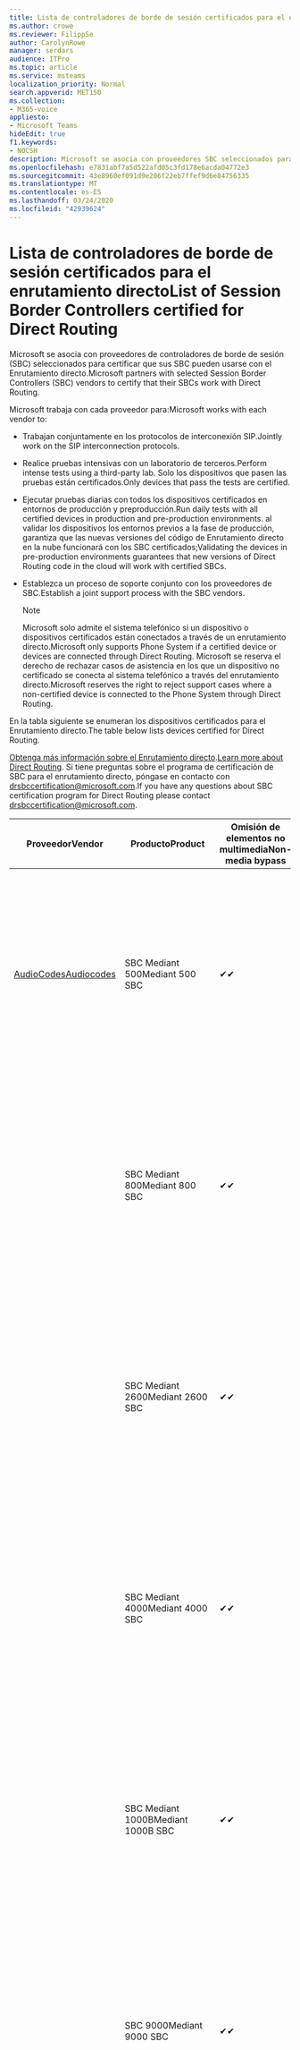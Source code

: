 ```yaml
---
title: Lista de controladores de borde de sesión certificados para el enrutamiento directo
ms.author: crowe
ms.reviewer: FilippSe
author: CarolynRowe
manager: serdars
audience: ITPro
ms.topic: article
ms.service: msteams
localization_priority: Normal
search.appverid: MET150
ms.collection:
- M365-voice
appliesto:
- Microsoft Teams
hideEdit: true
f1.keywords:
- NOCSH
description: Microsoft se asocia con proveedores SBC seleccionados para certificar que sus SBC pueden usarse con el Enrutamiento directo.
ms.openlocfilehash: e7831abf7a5d522afd05c3fd178e6acda04772e3
ms.sourcegitcommit: 43e8960ef091d9e206f22eb7ffef9d6e84756335
ms.translationtype: MT
ms.contentlocale: es-ES
ms.lasthandoff: 03/24/2020
ms.locfileid: "42939624"
---
```

# <a name="list-of-session-border-controllers-certified-for-direct-routing"></a><span data-ttu-id="3789b-103">Lista de controladores de borde de sesión certificados para el enrutamiento directo</span><span class="sxs-lookup"><span data-stu-id="3789b-103">List of Session Border Controllers certified for Direct Routing</span></span>

<span data-ttu-id="3789b-104">Microsoft se asocia con proveedores de controladores de borde de sesión (SBC) seleccionados para certificar que sus SBC pueden usarse con el Enrutamiento directo.</span><span class="sxs-lookup"><span data-stu-id="3789b-104">Microsoft partners with selected Session Border Controllers (SBC) vendors to certify that their SBCs work with Direct Routing.</span></span> 

<span data-ttu-id="3789b-105">Microsoft trabaja con cada proveedor para:</span><span class="sxs-lookup"><span data-stu-id="3789b-105">Microsoft works with each vendor to:</span></span> 

- <span data-ttu-id="3789b-106">Trabajan conjuntamente en los protocolos de interconexión SIP.</span><span class="sxs-lookup"><span data-stu-id="3789b-106">Jointly work on the SIP interconnection protocols.</span></span>
- <span data-ttu-id="3789b-107">Realice pruebas intensivas con un laboratorio de terceros.</span><span class="sxs-lookup"><span data-stu-id="3789b-107">Perform intense tests using a third-party lab.</span></span> <span data-ttu-id="3789b-108">Solo los dispositivos que pasen las pruebas están certificados.</span><span class="sxs-lookup"><span data-stu-id="3789b-108">Only devices that pass the tests are certified.</span></span> 
- <span data-ttu-id="3789b-109">Ejecutar pruebas diarias con todos los dispositivos certificados en entornos de producción y preproducción.</span><span class="sxs-lookup"><span data-stu-id="3789b-109">Run daily tests with all certified devices in production and pre-production environments.</span></span> <span data-ttu-id="3789b-110">al validar los dispositivos los entornos previos a la fase de producción, garantiza que las nuevas versiones del código de Enrutamiento directo en la nube funcionará con los SBC certificados;</span><span class="sxs-lookup"><span data-stu-id="3789b-110">Validating the devices in pre-production environments guarantees that new versions of Direct Routing code in the cloud will work with certified SBCs.</span></span> 
- <span data-ttu-id="3789b-111">Establezca un proceso de soporte conjunto con los proveedores de SBC.</span><span class="sxs-lookup"><span data-stu-id="3789b-111">Establish a joint support process with the SBC vendors.</span></span>


  > [!NOTE]
  > <span data-ttu-id="3789b-112">Microsoft solo admite el sistema telefónico si un dispositivo o dispositivos certificados están conectados a través de un enrutamiento directo.</span><span class="sxs-lookup"><span data-stu-id="3789b-112">Microsoft only supports Phone System if a certified device or devices are connected through Direct Routing.</span></span> <span data-ttu-id="3789b-113">Microsoft se reserva el derecho de rechazar casos de asistencia en los que un dispositivo no certificado se conecta al sistema telefónico a través del enrutamiento directo.</span><span class="sxs-lookup"><span data-stu-id="3789b-113">Microsoft reserves the right to reject support cases where a non-certified device is connected to the Phone System through Direct Routing.</span></span> 

<span data-ttu-id="3789b-114">En la tabla siguiente se enumeran los dispositivos certificados para el Enrutamiento directo.</span><span class="sxs-lookup"><span data-stu-id="3789b-114">The table below lists devices certified for Direct Routing.</span></span> 

<span data-ttu-id="3789b-115">[Obtenga más información sobre el Enrutamiento directo](https://aka.ms/dr).</span><span class="sxs-lookup"><span data-stu-id="3789b-115">[Learn more about Direct Routing](https://aka.ms/dr).</span></span> <span data-ttu-id="3789b-116">Si tiene preguntas sobre el programa de certificación de SBC para el enrutamiento directo, póngase en contacto con drsbccertification@microsoft.com.</span><span class="sxs-lookup"><span data-stu-id="3789b-116">If you have any questions about SBC certification program for Direct Routing please contact drsbccertification@microsoft.com.</span></span>


|                                                       <span data-ttu-id="3789b-117">Proveedor</span><span class="sxs-lookup"><span data-stu-id="3789b-117">Vendor</span></span>                                                        |       <span data-ttu-id="3789b-118">Producto</span><span class="sxs-lookup"><span data-stu-id="3789b-118">Product</span></span>       | <span data-ttu-id="3789b-119">Omisión de elementos no multimedia</span><span class="sxs-lookup"><span data-stu-id="3789b-119">Non-media bypass</span></span> | <span data-ttu-id="3789b-120">Omisión de medios</span><span class="sxs-lookup"><span data-stu-id="3789b-120">Media bypass</span></span> | <span data-ttu-id="3789b-121">Versión del software</span><span class="sxs-lookup"><span data-stu-id="3789b-121">Software version</span></span> | <span data-ttu-id="3789b-122">Validada con proveedores de E911</span><span class="sxs-lookup"><span data-stu-id="3789b-122">Validated with E911 providers</span></span> | <span data-ttu-id="3789b-123">Capacidad de ELIN</span><span class="sxs-lookup"><span data-stu-id="3789b-123">ELIN capable</span></span>
|---------------------------------------------------------------------------------------------------------------------|---------------------|------------------|--------------|------------------|-----------------|------------------|
| [<span data-ttu-id="3789b-124">AudioCodes</span><span class="sxs-lookup"><span data-stu-id="3789b-124">Audiocodes</span></span>](https://www.audiocodes.com/solutions-products/products/products-for-microsoft-365/direct-routing-for-microsoft-teams) |   <span data-ttu-id="3789b-125">SBC Mediant 500</span><span class="sxs-lookup"><span data-stu-id="3789b-125">Mediant 500 SBC</span></span>   |     <span data-ttu-id="3789b-126">&#10004;</span><span class="sxs-lookup"><span data-stu-id="3789b-126">&#10004;</span></span>     |   <span data-ttu-id="3789b-127">&#10004;</span><span class="sxs-lookup"><span data-stu-id="3789b-127">&#10004;</span></span>    |  <span data-ttu-id="3789b-128">7.20 a. 250</span><span class="sxs-lookup"><span data-stu-id="3789b-128">7.20A.250</span></span>   | <ul> <li> [<span data-ttu-id="3789b-129">Enrutamiento de ubicación dinámica de ancho de banda</span><span class="sxs-lookup"><span data-stu-id="3789b-129">Bandwidth Dynamic Location Routing</span></span>](https://www.bandwidth.com/partners/microsoft-teams-direct-routing) </li> <li><span data-ttu-id="3789b-130">Entrada ERS</span><span class="sxs-lookup"><span data-stu-id="3789b-130">Intrado ERS</span></span> </li> <li><span data-ttu-id="3789b-131">Entrada EGW</span><span class="sxs-lookup"><span data-stu-id="3789b-131">Intrado EGW</span></span></li> <li> <span data-ttu-id="3789b-132">Movilidad del horizonte de cielo rojo</span><span class="sxs-lookup"><span data-stu-id="3789b-132">Red Sky Horizon Mobility</span></span> </li>  </ul> |  <span data-ttu-id="3789b-133">&#10004;</span><span class="sxs-lookup"><span data-stu-id="3789b-133">&#10004;</span></span>  |
|                                                                                                                     |   <span data-ttu-id="3789b-134">SBC Mediant 800</span><span class="sxs-lookup"><span data-stu-id="3789b-134">Mediant 800 SBC</span></span>   |     <span data-ttu-id="3789b-135">&#10004;</span><span class="sxs-lookup"><span data-stu-id="3789b-135">&#10004;</span></span>     |   <span data-ttu-id="3789b-136">&#10004;</span><span class="sxs-lookup"><span data-stu-id="3789b-136">&#10004;</span></span>     |  <span data-ttu-id="3789b-137">7.20 a. 250</span><span class="sxs-lookup"><span data-stu-id="3789b-137">7.20A.250</span></span>   | <ul> <li> [<span data-ttu-id="3789b-138">Enrutamiento de ubicación dinámica de ancho de banda</span><span class="sxs-lookup"><span data-stu-id="3789b-138">Bandwidth Dynamic Location Routing</span></span>](https://www.bandwidth.com/partners/microsoft-teams-direct-routing) </li> <li><span data-ttu-id="3789b-139">Entrada ERS</span><span class="sxs-lookup"><span data-stu-id="3789b-139">Intrado ERS</span></span> </li> <li><span data-ttu-id="3789b-140">Entrada EGW</span><span class="sxs-lookup"><span data-stu-id="3789b-140">Intrado EGW</span></span></li> <li> <span data-ttu-id="3789b-141">Movilidad del horizonte de cielo rojo</span><span class="sxs-lookup"><span data-stu-id="3789b-141">Red Sky Horizon Mobility</span></span> </li>  </ul>  |  <span data-ttu-id="3789b-142">&#10004;</span><span class="sxs-lookup"><span data-stu-id="3789b-142">&#10004;</span></span>  |
|                                                                                                                     |  <span data-ttu-id="3789b-143">SBC Mediant 2600</span><span class="sxs-lookup"><span data-stu-id="3789b-143">Mediant 2600 SBC</span></span>   |     <span data-ttu-id="3789b-144">&#10004;</span><span class="sxs-lookup"><span data-stu-id="3789b-144">&#10004;</span></span>     |   <span data-ttu-id="3789b-145">&#10004;</span><span class="sxs-lookup"><span data-stu-id="3789b-145">&#10004;</span></span>    |  <span data-ttu-id="3789b-146">7.20 a. 250</span><span class="sxs-lookup"><span data-stu-id="3789b-146">7.20A.250</span></span>   |   <ul> <li> [<span data-ttu-id="3789b-147">Enrutamiento de ubicación dinámica de ancho de banda</span><span class="sxs-lookup"><span data-stu-id="3789b-147">Bandwidth Dynamic Location Routing</span></span>](https://www.bandwidth.com/partners/microsoft-teams-direct-routing) </li> <li><span data-ttu-id="3789b-148">Entrada ERS</span><span class="sxs-lookup"><span data-stu-id="3789b-148">Intrado ERS</span></span> </li> <li><span data-ttu-id="3789b-149">Entrada EGW</span><span class="sxs-lookup"><span data-stu-id="3789b-149">Intrado EGW</span></span></li> <li> <span data-ttu-id="3789b-150">Movilidad del horizonte de cielo rojo</span><span class="sxs-lookup"><span data-stu-id="3789b-150">Red Sky Horizon Mobility</span></span> </li>  </ul>  |  <span data-ttu-id="3789b-151">&#10004;</span><span class="sxs-lookup"><span data-stu-id="3789b-151">&#10004;</span></span>  |    
|                                                                                                                     |  <span data-ttu-id="3789b-152">SBC Mediant 4000</span><span class="sxs-lookup"><span data-stu-id="3789b-152">Mediant 4000 SBC</span></span>   |     <span data-ttu-id="3789b-153">&#10004;</span><span class="sxs-lookup"><span data-stu-id="3789b-153">&#10004;</span></span>     |   <span data-ttu-id="3789b-154">&#10004;</span><span class="sxs-lookup"><span data-stu-id="3789b-154">&#10004;</span></span>     |  <span data-ttu-id="3789b-155">7.20 a. 250</span><span class="sxs-lookup"><span data-stu-id="3789b-155">7.20A.250</span></span>   |  <ul> <li> [<span data-ttu-id="3789b-156">Enrutamiento de ubicación dinámica de ancho de banda</span><span class="sxs-lookup"><span data-stu-id="3789b-156">Bandwidth Dynamic Location Routing</span></span>](https://www.bandwidth.com/partners/microsoft-teams-direct-routing) </li> <li><span data-ttu-id="3789b-157">Entrada ERS</span><span class="sxs-lookup"><span data-stu-id="3789b-157">Intrado ERS</span></span> </li> <li><span data-ttu-id="3789b-158">Entrada EGW</span><span class="sxs-lookup"><span data-stu-id="3789b-158">Intrado EGW</span></span></li> <li> <span data-ttu-id="3789b-159">Movilidad del horizonte de cielo rojo</span><span class="sxs-lookup"><span data-stu-id="3789b-159">Red Sky Horizon Mobility</span></span> </li>  </ul>  |  <span data-ttu-id="3789b-160">&#10004;</span><span class="sxs-lookup"><span data-stu-id="3789b-160">&#10004;</span></span>  |    
|                                                                                                                     | <span data-ttu-id="3789b-161">SBC Mediant 1000B</span><span class="sxs-lookup"><span data-stu-id="3789b-161">Mediant 1000B  SBC</span></span>  |     <span data-ttu-id="3789b-162">&#10004;</span><span class="sxs-lookup"><span data-stu-id="3789b-162">&#10004;</span></span>     |   <span data-ttu-id="3789b-163">Pending</span><span class="sxs-lookup"><span data-stu-id="3789b-163">Pending</span></span>     |  <span data-ttu-id="3789b-164">7.20 a. 250</span><span class="sxs-lookup"><span data-stu-id="3789b-164">7.20A.250</span></span>  |  <ul> <li> [<span data-ttu-id="3789b-165">Enrutamiento de ubicación dinámica de ancho de banda</span><span class="sxs-lookup"><span data-stu-id="3789b-165">Bandwidth Dynamic Location Routing</span></span>](https://www.bandwidth.com/partners/microsoft-teams-direct-routing) </li> <li><span data-ttu-id="3789b-166">Entrada ERS</span><span class="sxs-lookup"><span data-stu-id="3789b-166">Intrado ERS</span></span> </li> <li><span data-ttu-id="3789b-167">Entrada EGW</span><span class="sxs-lookup"><span data-stu-id="3789b-167">Intrado EGW</span></span></li> <li> <span data-ttu-id="3789b-168">Movilidad del horizonte de cielo rojo</span><span class="sxs-lookup"><span data-stu-id="3789b-168">Red Sky Horizon Mobility</span></span> </li>  </ul>  |  <span data-ttu-id="3789b-169">&#10004;</span><span class="sxs-lookup"><span data-stu-id="3789b-169">&#10004;</span></span>  |    
|                                                                                                                     | <span data-ttu-id="3789b-170">SBC 9000</span><span class="sxs-lookup"><span data-stu-id="3789b-170">Mediant 9000  SBC</span></span>  |     <span data-ttu-id="3789b-171">&#10004;</span><span class="sxs-lookup"><span data-stu-id="3789b-171">&#10004;</span></span>     |   <span data-ttu-id="3789b-172">&#10004;</span><span class="sxs-lookup"><span data-stu-id="3789b-172">&#10004;</span></span>     |  <span data-ttu-id="3789b-173">7.20 a. 250</span><span class="sxs-lookup"><span data-stu-id="3789b-173">7.20A.250</span></span>   | <ul> <li> [<span data-ttu-id="3789b-174">Enrutamiento de ubicación dinámica de ancho de banda</span><span class="sxs-lookup"><span data-stu-id="3789b-174">Bandwidth Dynamic Location Routing</span></span>](https://www.bandwidth.com/partners/microsoft-teams-direct-routing) </li> <li><span data-ttu-id="3789b-175">Entrada ERS</span><span class="sxs-lookup"><span data-stu-id="3789b-175">Intrado ERS</span></span> </li> <li><span data-ttu-id="3789b-176">Entrada EGW</span><span class="sxs-lookup"><span data-stu-id="3789b-176">Intrado EGW</span></span></li> <li> <span data-ttu-id="3789b-177">Movilidad del horizonte de cielo rojo</span><span class="sxs-lookup"><span data-stu-id="3789b-177">Red Sky Horizon Mobility</span></span> </li>  </ul>    |  <span data-ttu-id="3789b-178">&#10004;</span><span class="sxs-lookup"><span data-stu-id="3789b-178">&#10004;</span></span>  |                                                                       
|                                                                                                                     | <span data-ttu-id="3789b-179">SBC Virtual Edition</span><span class="sxs-lookup"><span data-stu-id="3789b-179">Virtual Edition SBC</span></span> |     <span data-ttu-id="3789b-180">&#10004;</span><span class="sxs-lookup"><span data-stu-id="3789b-180">&#10004;</span></span>     |   <span data-ttu-id="3789b-181">&#10004;</span><span class="sxs-lookup"><span data-stu-id="3789b-181">&#10004;</span></span>     |  <span data-ttu-id="3789b-182">7.20 a. 250</span><span class="sxs-lookup"><span data-stu-id="3789b-182">7.20A.250</span></span> |  <ul> <li> [<span data-ttu-id="3789b-183">Enrutamiento de ubicación dinámica de ancho de banda</span><span class="sxs-lookup"><span data-stu-id="3789b-183">Bandwidth Dynamic Location Routing</span></span>](https://www.bandwidth.com/partners/microsoft-teams-direct-routing) </li> <li><span data-ttu-id="3789b-184">Entrada ERS</span><span class="sxs-lookup"><span data-stu-id="3789b-184">Intrado ERS</span></span> </li> <li><span data-ttu-id="3789b-185">Entrada EGW</span><span class="sxs-lookup"><span data-stu-id="3789b-185">Intrado EGW</span></span></li> <li> <span data-ttu-id="3789b-186">Movilidad del horizonte de cielo rojo</span><span class="sxs-lookup"><span data-stu-id="3789b-186">Red Sky Horizon Mobility</span></span> </li>  </ul>   |  <span data-ttu-id="3789b-187">&#10004;</span><span class="sxs-lookup"><span data-stu-id="3789b-187">&#10004;</span></span>  |    
|  [<span data-ttu-id="3789b-188">Ribbon Communications</span><span class="sxs-lookup"><span data-stu-id="3789b-188">Ribbon Communications</span></span>](https://ribboncommunications.com/solutions/enterprise-solutions/microsoft-skype-business)  |      <span data-ttu-id="3789b-189">SBC 5110</span><span class="sxs-lookup"><span data-stu-id="3789b-189">SBC 5110</span></span>       |     <span data-ttu-id="3789b-190">&#10004;</span><span class="sxs-lookup"><span data-stu-id="3789b-190">&#10004;</span></span>     |   <span data-ttu-id="3789b-191">&#10004;</span><span class="sxs-lookup"><span data-stu-id="3789b-191">&#10004;</span></span>    |       <span data-ttu-id="3789b-192">7,2</span><span class="sxs-lookup"><span data-stu-id="3789b-192">7.2</span></span>       | <ul> <li> [<span data-ttu-id="3789b-193">Enrutamiento de ubicación dinámica de ancho de banda</span><span class="sxs-lookup"><span data-stu-id="3789b-193">Bandwidth Dynamic Location Routing</span></span>](https://www.bandwidth.com/partners/microsoft-teams-direct-routing) </li> <li><span data-ttu-id="3789b-194">Entrada ERS</span><span class="sxs-lookup"><span data-stu-id="3789b-194">Intrado ERS</span></span> </li> <li><span data-ttu-id="3789b-195">Entrada EGW</span><span class="sxs-lookup"><span data-stu-id="3789b-195">Intrado EGW</span></span></li> <li> <span data-ttu-id="3789b-196">Movilidad del horizonte de cielo rojo</span><span class="sxs-lookup"><span data-stu-id="3789b-196">Red Sky Horizon Mobility</span></span> </li>  </ul> |    |    
|                                                                                                                     |      <span data-ttu-id="3789b-197">SBC 5210</span><span class="sxs-lookup"><span data-stu-id="3789b-197">SBC 5210</span></span>       |     <span data-ttu-id="3789b-198">&#10004;</span><span class="sxs-lookup"><span data-stu-id="3789b-198">&#10004;</span></span>     |  <span data-ttu-id="3789b-199">&#10004;</span><span class="sxs-lookup"><span data-stu-id="3789b-199">&#10004;</span></span>    |       <span data-ttu-id="3789b-200">7,2</span><span class="sxs-lookup"><span data-stu-id="3789b-200">7.2</span></span>       |  <ul> <li> [<span data-ttu-id="3789b-201">Enrutamiento de ubicación dinámica de ancho de banda</span><span class="sxs-lookup"><span data-stu-id="3789b-201">Bandwidth Dynamic Location Routing</span></span>](https://www.bandwidth.com/partners/microsoft-teams-direct-routing) </li> <li><span data-ttu-id="3789b-202">Entrada ERS</span><span class="sxs-lookup"><span data-stu-id="3789b-202">Intrado ERS</span></span> </li> <li><span data-ttu-id="3789b-203">Entrada EGW</span><span class="sxs-lookup"><span data-stu-id="3789b-203">Intrado EGW</span></span></li> <li> <span data-ttu-id="3789b-204">Movilidad del horizonte de cielo rojo</span><span class="sxs-lookup"><span data-stu-id="3789b-204">Red Sky Horizon Mobility</span></span> </li> </ul> |    |    
|                                                                                                                     |      <span data-ttu-id="3789b-205">SBC 5400</span><span class="sxs-lookup"><span data-stu-id="3789b-205">SBC 5400</span></span>       |     <span data-ttu-id="3789b-206">&#10004;</span><span class="sxs-lookup"><span data-stu-id="3789b-206">&#10004;</span></span>     |   <span data-ttu-id="3789b-207">&#10004;</span><span class="sxs-lookup"><span data-stu-id="3789b-207">&#10004;</span></span>   |       <span data-ttu-id="3789b-208">7,2</span><span class="sxs-lookup"><span data-stu-id="3789b-208">7.2</span></span>       |  <ul> <li> [<span data-ttu-id="3789b-209">Enrutamiento de ubicación dinámica de ancho de banda</span><span class="sxs-lookup"><span data-stu-id="3789b-209">Bandwidth Dynamic Location Routing</span></span>](https://www.bandwidth.com/partners/microsoft-teams-direct-routing) </li><li><span data-ttu-id="3789b-210">Entrada ERS</span><span class="sxs-lookup"><span data-stu-id="3789b-210">Intrado ERS</span></span> </li> <li><span data-ttu-id="3789b-211">Entrada EGW</span><span class="sxs-lookup"><span data-stu-id="3789b-211">Intrado EGW</span></span></li> <li> <span data-ttu-id="3789b-212">Movilidad del horizonte de cielo rojo</span><span class="sxs-lookup"><span data-stu-id="3789b-212">Red Sky Horizon Mobility</span></span> </li> </ul>  ||    
|                                                                                                                     |      <span data-ttu-id="3789b-213">SBC 7000</span><span class="sxs-lookup"><span data-stu-id="3789b-213">SBC 7000</span></span>       |     <span data-ttu-id="3789b-214">&#10004;</span><span class="sxs-lookup"><span data-stu-id="3789b-214">&#10004;</span></span>     |   <span data-ttu-id="3789b-215">&#10004;</span><span class="sxs-lookup"><span data-stu-id="3789b-215">&#10004;</span></span>    |       <span data-ttu-id="3789b-216">7,2</span><span class="sxs-lookup"><span data-stu-id="3789b-216">7.2</span></span>       |   <ul> <li> [<span data-ttu-id="3789b-217">Enrutamiento de ubicación dinámica de ancho de banda</span><span class="sxs-lookup"><span data-stu-id="3789b-217">Bandwidth Dynamic Location Routing</span></span>](https://www.bandwidth.com/partners/microsoft-teams-direct-routing) </li> <li><span data-ttu-id="3789b-218">Entrada ERS</span><span class="sxs-lookup"><span data-stu-id="3789b-218">Intrado ERS</span></span> </li> <li><span data-ttu-id="3789b-219">Entrada EGW</span><span class="sxs-lookup"><span data-stu-id="3789b-219">Intrado EGW</span></span></li> <li> <span data-ttu-id="3789b-220">Movilidad del horizonte de cielo rojo</span><span class="sxs-lookup"><span data-stu-id="3789b-220">Red Sky Horizon Mobility</span></span> </li> </ul> |  |    
|                                                                                                                     |       <span data-ttu-id="3789b-221">SBC SWe</span><span class="sxs-lookup"><span data-stu-id="3789b-221">SBC SWe</span></span>       |     <span data-ttu-id="3789b-222">&#10004;</span><span class="sxs-lookup"><span data-stu-id="3789b-222">&#10004;</span></span>     |   <span data-ttu-id="3789b-223">&#10004;</span><span class="sxs-lookup"><span data-stu-id="3789b-223">&#10004;</span></span>   |       <span data-ttu-id="3789b-224">7,2</span><span class="sxs-lookup"><span data-stu-id="3789b-224">7.2</span></span>       |   <ul> <li> [<span data-ttu-id="3789b-225">Enrutamiento de ubicación dinámica de ancho de banda</span><span class="sxs-lookup"><span data-stu-id="3789b-225">Bandwidth Dynamic Location Routing</span></span>](https://www.bandwidth.com/partners/microsoft-teams-direct-routing) </li> <li><span data-ttu-id="3789b-226">Entrada ERS</span><span class="sxs-lookup"><span data-stu-id="3789b-226">Intrado ERS</span></span> </li> <li><span data-ttu-id="3789b-227">Entrada EGW</span><span class="sxs-lookup"><span data-stu-id="3789b-227">Intrado EGW</span></span></li> <li> <span data-ttu-id="3789b-228">Movilidad del horizonte de cielo rojo</span><span class="sxs-lookup"><span data-stu-id="3789b-228">Red Sky Horizon Mobility</span></span> </li> </ul> |    |    
|                                                                                                                     |      <span data-ttu-id="3789b-229">SBC 1000</span><span class="sxs-lookup"><span data-stu-id="3789b-229">SBC 1000</span></span>       |     <span data-ttu-id="3789b-230">&#10004;</span><span class="sxs-lookup"><span data-stu-id="3789b-230">&#10004;</span></span>     |   <span data-ttu-id="3789b-231">&#10004;</span><span class="sxs-lookup"><span data-stu-id="3789b-231">&#10004;</span></span>    |      <span data-ttu-id="3789b-232">8.0.3 (compilación 537)</span><span class="sxs-lookup"><span data-stu-id="3789b-232">8.0.3 (build 537)</span></span>     |  <ul> <li> [<span data-ttu-id="3789b-233">Enrutamiento de ubicación dinámica de ancho de banda</span><span class="sxs-lookup"><span data-stu-id="3789b-233">Bandwidth Dynamic Location Routing</span></span>](https://www.bandwidth.com/partners/microsoft-teams-direct-routing) </li> <li> <span data-ttu-id="3789b-234">Entrada ERS</span><span class="sxs-lookup"><span data-stu-id="3789b-234">Intrado ERS</span></span> </li> <li><span data-ttu-id="3789b-235">Entrada EGW</span><span class="sxs-lookup"><span data-stu-id="3789b-235">Intrado EGW</span></span> </li> <li> <span data-ttu-id="3789b-236">Movilidad del horizonte de cielo rojo</span><span class="sxs-lookup"><span data-stu-id="3789b-236">Red Sky Horizon Mobility</span></span> </li> </ul>   |  <span data-ttu-id="3789b-237">&#10004;</span><span class="sxs-lookup"><span data-stu-id="3789b-237">&#10004;</span></span>   |    
|                                                                                                                     |      <span data-ttu-id="3789b-238">SBC 2000</span><span class="sxs-lookup"><span data-stu-id="3789b-238">SBC 2000</span></span>       |     <span data-ttu-id="3789b-239">&#10004;</span><span class="sxs-lookup"><span data-stu-id="3789b-239">&#10004;</span></span>     |   <span data-ttu-id="3789b-240">&#10004;</span><span class="sxs-lookup"><span data-stu-id="3789b-240">&#10004;</span></span>   |     <span data-ttu-id="3789b-241">8.0.3 (compilación 537)</span><span class="sxs-lookup"><span data-stu-id="3789b-241">8.0.3 (build 537)</span></span>     |  <ul> <li>[<span data-ttu-id="3789b-242">Enrutamiento de ubicación dinámica de ancho de banda</span><span class="sxs-lookup"><span data-stu-id="3789b-242">Bandwidth Dynamic Location Routing</span></span>](https://www.bandwidth.com/partners/microsoft-teams-direct-routing) </li> <li> <span data-ttu-id="3789b-243">Entrada ERS</span><span class="sxs-lookup"><span data-stu-id="3789b-243">Intrado ERS</span></span> </li> <li><span data-ttu-id="3789b-244">Entrada EGW</span><span class="sxs-lookup"><span data-stu-id="3789b-244">Intrado EGW</span></span> </li> <li> <span data-ttu-id="3789b-245">Movilidad del horizonte de cielo rojo</span><span class="sxs-lookup"><span data-stu-id="3789b-245">Red Sky Horizon Mobility</span></span> </li> </ul>   |     <span data-ttu-id="3789b-246">&#10004;</span><span class="sxs-lookup"><span data-stu-id="3789b-246">&#10004;</span></span>     |    
|                                                                                                                     |    <span data-ttu-id="3789b-247">SBC SWe Lite</span><span class="sxs-lookup"><span data-stu-id="3789b-247">SBC SWe Lite</span></span>     |     <span data-ttu-id="3789b-248">&#10004;</span><span class="sxs-lookup"><span data-stu-id="3789b-248">&#10004;</span></span>     |  <span data-ttu-id="3789b-249">&#10004;</span><span class="sxs-lookup"><span data-stu-id="3789b-249">&#10004;</span></span>    |      <span data-ttu-id="3789b-250">8.0.3 (compilación 216)</span><span class="sxs-lookup"><span data-stu-id="3789b-250">8.0.3 (build 216)</span></span>    |  <ul> <li> [<span data-ttu-id="3789b-251">Enrutamiento de ubicación dinámica de ancho de banda</span><span class="sxs-lookup"><span data-stu-id="3789b-251">Bandwidth Dynamic Location Routing</span></span>](https://www.bandwidth.com/partners/microsoft-teams-direct-routing) </li> <li> <span data-ttu-id="3789b-252">Entrada ERS</span><span class="sxs-lookup"><span data-stu-id="3789b-252">Intrado ERS</span></span> </li> <li><span data-ttu-id="3789b-253">Entrada EGW</span><span class="sxs-lookup"><span data-stu-id="3789b-253">Intrado EGW</span></span> </li> <li> <span data-ttu-id="3789b-254">Movilidad del horizonte de cielo rojo</span><span class="sxs-lookup"><span data-stu-id="3789b-254">Red Sky Horizon Mobility</span></span> </li> </ul>    |     <span data-ttu-id="3789b-255">&#10004;</span><span class="sxs-lookup"><span data-stu-id="3789b-255">&#10004;</span></span>     |   
| | <span data-ttu-id="3789b-256">Serie EdgeMarc</span><span class="sxs-lookup"><span data-stu-id="3789b-256">EdgeMarc Series</span></span> |  <span data-ttu-id="3789b-257">&#10004;</span><span class="sxs-lookup"><span data-stu-id="3789b-257">&#10004;</span></span> | | <span data-ttu-id="3789b-258">15.6.1</span><span class="sxs-lookup"><span data-stu-id="3789b-258">15.6.1</span></span> | 
|                     [<span data-ttu-id="3789b-259">Thinktel</span><span class="sxs-lookup"><span data-stu-id="3789b-259">Thinktel</span></span>](https://www.thinktel.ca/services/think-365/think-365-overview/)                      |    <span data-ttu-id="3789b-260">SBC Think 365</span><span class="sxs-lookup"><span data-stu-id="3789b-260">Think 365 SBC</span></span>    |     <span data-ttu-id="3789b-261">&#10004;</span><span class="sxs-lookup"><span data-stu-id="3789b-261">&#10004;</span></span>     |        <span data-ttu-id="3789b-262">Pending</span><span class="sxs-lookup"><span data-stu-id="3789b-262">Pending</span></span>   |       <span data-ttu-id="3789b-263">1,4</span><span class="sxs-lookup"><span data-stu-id="3789b-263">1.4</span></span>       |     |    |    
|                     [<span data-ttu-id="3789b-264">Oracle</span><span class="sxs-lookup"><span data-stu-id="3789b-264">Oracle</span></span>](https://www.oracle.com/industries/communications/enterprise-session-border-controller/microsoft.html)                      |    <span data-ttu-id="3789b-265">AP 1100</span><span class="sxs-lookup"><span data-stu-id="3789b-265">AP 1100</span></span>      |    <span data-ttu-id="3789b-266">&#10004;</span><span class="sxs-lookup"><span data-stu-id="3789b-266">&#10004;</span></span>     |    <span data-ttu-id="3789b-267">&#10004;</span><span class="sxs-lookup"><span data-stu-id="3789b-267">&#10004;</span></span>    |   <span data-ttu-id="3789b-268">8.3.0.0.1</span><span class="sxs-lookup"><span data-stu-id="3789b-268">8.3.0.0.1</span></span> |   <ul> <li> [<span data-ttu-id="3789b-269">Enrutamiento de ubicación dinámica de ancho de banda</span><span class="sxs-lookup"><span data-stu-id="3789b-269">Bandwidth Dynamic Location Routing</span></span>](https://www.bandwidth.com/partners/microsoft-teams-direct-routing) </li> <li><span data-ttu-id="3789b-270">Entrada ERS</span><span class="sxs-lookup"><span data-stu-id="3789b-270">Intrado ERS</span></span> </li> <li><span data-ttu-id="3789b-271">Entrada EGW</span><span class="sxs-lookup"><span data-stu-id="3789b-271">Intrado EGW</span></span></li> <li> <span data-ttu-id="3789b-272">Movilidad del horizonte de cielo rojo</span><span class="sxs-lookup"><span data-stu-id="3789b-272">Red Sky Horizon Mobility</span></span> </li>  </ul>   |  <span data-ttu-id="3789b-273">&#10004;</span><span class="sxs-lookup"><span data-stu-id="3789b-273">&#10004;</span></span>  |    
|                                                                                                                    |    <span data-ttu-id="3789b-274">AP 3900</span><span class="sxs-lookup"><span data-stu-id="3789b-274">AP 3900</span></span>           |    <span data-ttu-id="3789b-275">&#10004;</span><span class="sxs-lookup"><span data-stu-id="3789b-275">&#10004;</span></span>     |    <span data-ttu-id="3789b-276">&#10004;</span><span class="sxs-lookup"><span data-stu-id="3789b-276">&#10004;</span></span>   |   <span data-ttu-id="3789b-277">8.3.0.0.1</span><span class="sxs-lookup"><span data-stu-id="3789b-277">8.3.0.0.1</span></span>  |  <ul> <li> [<span data-ttu-id="3789b-278">Enrutamiento de ubicación dinámica de ancho de banda</span><span class="sxs-lookup"><span data-stu-id="3789b-278">Bandwidth Dynamic Location Routing</span></span>](https://www.bandwidth.com/partners/microsoft-teams-direct-routing) </li> <li><span data-ttu-id="3789b-279">Entrada ERS</span><span class="sxs-lookup"><span data-stu-id="3789b-279">Intrado ERS</span></span> </li> <li><span data-ttu-id="3789b-280">Entrada EGW</span><span class="sxs-lookup"><span data-stu-id="3789b-280">Intrado EGW</span></span></li> <li> <span data-ttu-id="3789b-281">Movilidad del horizonte de cielo rojo</span><span class="sxs-lookup"><span data-stu-id="3789b-281">Red Sky Horizon Mobility</span></span> </li>  </ul>  |  <span data-ttu-id="3789b-282">&#10004;</span><span class="sxs-lookup"><span data-stu-id="3789b-282">&#10004;</span></span>  |    
|                                                                                                                    |      <span data-ttu-id="3789b-283">AP 4600</span><span class="sxs-lookup"><span data-stu-id="3789b-283">AP 4600</span></span>         |    <span data-ttu-id="3789b-284">&#10004;</span><span class="sxs-lookup"><span data-stu-id="3789b-284">&#10004;</span></span>   |    <span data-ttu-id="3789b-285">&#10004;</span><span class="sxs-lookup"><span data-stu-id="3789b-285">&#10004;</span></span>     |     <span data-ttu-id="3789b-286">8.3.0.0.1</span><span class="sxs-lookup"><span data-stu-id="3789b-286">8.3.0.0.1</span></span>  |  <ul> <li> [<span data-ttu-id="3789b-287">Enrutamiento de ubicación dinámica de ancho de banda</span><span class="sxs-lookup"><span data-stu-id="3789b-287">Bandwidth Dynamic Location Routing</span></span>](https://www.bandwidth.com/partners/microsoft-teams-direct-routing) </li> <li><span data-ttu-id="3789b-288">Entrada ERS</span><span class="sxs-lookup"><span data-stu-id="3789b-288">Intrado ERS</span></span> </li> <li><span data-ttu-id="3789b-289">Entrada EGW</span><span class="sxs-lookup"><span data-stu-id="3789b-289">Intrado EGW</span></span></li> <li> <span data-ttu-id="3789b-290">Movilidad del horizonte de cielo rojo</span><span class="sxs-lookup"><span data-stu-id="3789b-290">Red Sky Horizon Mobility</span></span> </li>  </ul>  |  <span data-ttu-id="3789b-291">&#10004;</span><span class="sxs-lookup"><span data-stu-id="3789b-291">&#10004;</span></span>  |    
|                                                                                                                    |      <span data-ttu-id="3789b-292">AP 6300</span><span class="sxs-lookup"><span data-stu-id="3789b-292">AP 6300</span></span>         |    <span data-ttu-id="3789b-293">&#10004;</span><span class="sxs-lookup"><span data-stu-id="3789b-293">&#10004;</span></span>   |    <span data-ttu-id="3789b-294">&#10004;</span><span class="sxs-lookup"><span data-stu-id="3789b-294">&#10004;</span></span>     |     <span data-ttu-id="3789b-295">8.3.0.0.1</span><span class="sxs-lookup"><span data-stu-id="3789b-295">8.3.0.0.1</span></span>  |  <ul> <li> [<span data-ttu-id="3789b-296">Enrutamiento de ubicación dinámica de ancho de banda</span><span class="sxs-lookup"><span data-stu-id="3789b-296">Bandwidth Dynamic Location Routing</span></span>](https://www.bandwidth.com/partners/microsoft-teams-direct-routing) </li> <li><span data-ttu-id="3789b-297">Entrada ERS</span><span class="sxs-lookup"><span data-stu-id="3789b-297">Intrado ERS</span></span> </li> <li><span data-ttu-id="3789b-298">Entrada EGW</span><span class="sxs-lookup"><span data-stu-id="3789b-298">Intrado EGW</span></span></li> <li> <span data-ttu-id="3789b-299">Movilidad del horizonte de cielo rojo</span><span class="sxs-lookup"><span data-stu-id="3789b-299">Red Sky Horizon Mobility</span></span> </li>  </ul>   |  <span data-ttu-id="3789b-300">&#10004;</span><span class="sxs-lookup"><span data-stu-id="3789b-300">&#10004;</span></span>  |    
|                                                                                                                   |      <span data-ttu-id="3789b-301">AP 6350</span><span class="sxs-lookup"><span data-stu-id="3789b-301">AP 6350</span></span>           |    <span data-ttu-id="3789b-302">&#10004;</span><span class="sxs-lookup"><span data-stu-id="3789b-302">&#10004;</span></span>   |    <span data-ttu-id="3789b-303">&#10004;</span><span class="sxs-lookup"><span data-stu-id="3789b-303">&#10004;</span></span>    |     <span data-ttu-id="3789b-304">8.3.0.0.1</span><span class="sxs-lookup"><span data-stu-id="3789b-304">8.3.0.0.1</span></span>  |   <ul> <li> [<span data-ttu-id="3789b-305">Enrutamiento de ubicación dinámica de ancho de banda</span><span class="sxs-lookup"><span data-stu-id="3789b-305">Bandwidth Dynamic Location Routing</span></span>](https://www.bandwidth.com/partners/microsoft-teams-direct-routing) </li> <li><span data-ttu-id="3789b-306">Entrada ERS</span><span class="sxs-lookup"><span data-stu-id="3789b-306">Intrado ERS</span></span> </li> <li><span data-ttu-id="3789b-307">Entrada EGW</span><span class="sxs-lookup"><span data-stu-id="3789b-307">Intrado EGW</span></span></li> <li> <span data-ttu-id="3789b-308">Movilidad del horizonte de cielo rojo</span><span class="sxs-lookup"><span data-stu-id="3789b-308">Red Sky Horizon Mobility</span></span> </li>  </ul>  |  <span data-ttu-id="3789b-309">&#10004;</span><span class="sxs-lookup"><span data-stu-id="3789b-309">&#10004;</span></span>  |                                            
|                                                                                                                    |      <span data-ttu-id="3789b-310">VME</span><span class="sxs-lookup"><span data-stu-id="3789b-310">VME</span></span>           |    <span data-ttu-id="3789b-311">&#10004;</span><span class="sxs-lookup"><span data-stu-id="3789b-311">&#10004;</span></span>    |    <span data-ttu-id="3789b-312">&#10004;</span><span class="sxs-lookup"><span data-stu-id="3789b-312">&#10004;</span></span>    |     <span data-ttu-id="3789b-313">8.3.0.0.1</span><span class="sxs-lookup"><span data-stu-id="3789b-313">8.3.0.0.1</span></span>   |   <ul> <li> [<span data-ttu-id="3789b-314">Enrutamiento de ubicación dinámica de ancho de banda</span><span class="sxs-lookup"><span data-stu-id="3789b-314">Bandwidth Dynamic Location Routing</span></span>](https://www.bandwidth.com/partners/microsoft-teams-direct-routing) </li> <li><span data-ttu-id="3789b-315">Entrada ERS</span><span class="sxs-lookup"><span data-stu-id="3789b-315">Intrado ERS</span></span> </li> <li><span data-ttu-id="3789b-316">Entrada EGW</span><span class="sxs-lookup"><span data-stu-id="3789b-316">Intrado EGW</span></span></li> <li> <span data-ttu-id="3789b-317">Movilidad del horizonte de cielo rojo</span><span class="sxs-lookup"><span data-stu-id="3789b-317">Red Sky Horizon Mobility</span></span> </li>  </ul>  |  <span data-ttu-id="3789b-318">&#10004;</span><span class="sxs-lookup"><span data-stu-id="3789b-318">&#10004;</span></span>  |    
|                     [<span data-ttu-id="3789b-319">TE-SYSTEMS</span><span class="sxs-lookup"><span data-stu-id="3789b-319">TE-SYSTEMS</span></span>](https://www.anynode.de/anynode-and-microsoft-teams/)                               |     <span data-ttu-id="3789b-320">anynode</span><span class="sxs-lookup"><span data-stu-id="3789b-320">anynode</span></span>         |     <span data-ttu-id="3789b-321">&#10004;</span><span class="sxs-lookup"><span data-stu-id="3789b-321">&#10004;</span></span>   |  <span data-ttu-id="3789b-322">&#10004;</span><span class="sxs-lookup"><span data-stu-id="3789b-322">&#10004;</span></span>   |      <span data-ttu-id="3789b-323">3.16.2</span><span class="sxs-lookup"><span data-stu-id="3789b-323">3.16.2</span></span>      |     |    |    
|                     [<span data-ttu-id="3789b-324">MetaSwitch</span><span class="sxs-lookup"><span data-stu-id="3789b-324">Metaswitch</span></span>](https://www.metaswitch.com/products/core-network/perimeta-sbc)                               |     <span data-ttu-id="3789b-325">Metaestado de perimeta</span><span class="sxs-lookup"><span data-stu-id="3789b-325">Perimeta SBC</span></span>        |     <span data-ttu-id="3789b-326">&#10004;</span><span class="sxs-lookup"><span data-stu-id="3789b-326">&#10004;</span></span>   |  |      <span data-ttu-id="3789b-327">4,7</span><span class="sxs-lookup"><span data-stu-id="3789b-327">4.7</span></span>      |     |    |    

<span data-ttu-id="3789b-328">En la siguiente tabla se enumeran los dispositivos verificados para la interoperabilidad entre el enrutamiento directo y los dispositivos analógicos.</span><span class="sxs-lookup"><span data-stu-id="3789b-328">The following table lists devices that are verified for interoperability between Direct Routing and Analog Devices.</span></span>

|                                                       <span data-ttu-id="3789b-329">Proveedor</span><span class="sxs-lookup"><span data-stu-id="3789b-329">Vendor</span></span>                                                        |       <span data-ttu-id="3789b-330">Producto</span><span class="sxs-lookup"><span data-stu-id="3789b-330">Product</span></span>       | <span data-ttu-id="3789b-331">Probado</span><span class="sxs-lookup"><span data-stu-id="3789b-331">Verified</span></span>
|---------------------------------------------------------------------------------------------------------------------|---------------------|------------------|
| [<span data-ttu-id="3789b-332">AudioCodes</span><span class="sxs-lookup"><span data-stu-id="3789b-332">Audiocodes</span></span>](https://www.audiocodes.com/solutions-products/products/products-for-microsoft-365/direct-routing-for-microsoft-teams) |   [<span data-ttu-id="3789b-333">ATA-1</span><span class="sxs-lookup"><span data-stu-id="3789b-333">ATA-1</span></span>](https://www.audiocodes.com/media/2373/mp-1xx-and-mp-124-datasheet.pdf)   |     <span data-ttu-id="3789b-334">&#10004;</span><span class="sxs-lookup"><span data-stu-id="3789b-334">&#10004;</span></span>     |
| [<span data-ttu-id="3789b-335">AudioCodes</span><span class="sxs-lookup"><span data-stu-id="3789b-335">Audiocodes</span></span>](https://www.audiocodes.com/solutions-products/products/products-for-microsoft-365/direct-routing-for-microsoft-teams) |   [<span data-ttu-id="3789b-336">ATA-2</span><span class="sxs-lookup"><span data-stu-id="3789b-336">ATA-2</span></span>](https://www.audiocodes.com/media/2399/mediapack-20x-mp-20x-analog-telephone-adapters-datasheet.pdf)   |     <span data-ttu-id="3789b-337">&#10004;</span><span class="sxs-lookup"><span data-stu-id="3789b-337">&#10004;</span></span>     |
| [<span data-ttu-id="3789b-338">Lazo</span><span class="sxs-lookup"><span data-stu-id="3789b-338">Ribbon</span></span>](https://ribboncommunications.com/solutions/enterprise-solutions/microsoft-solutions) |   [<span data-ttu-id="3789b-339">SBC 1000. Versión del software: 8.1.1 (compilación 527)</span><span class="sxs-lookup"><span data-stu-id="3789b-339">SBC 1000. Software version: 8.1.1 (build 527)</span></span>](https://support.sonus.net/display/UXDOC81/Connect+SBC+Edge+to+Microsoft+Teams+Direct+Routing+to+Support+Analog+Devices)   |     <span data-ttu-id="3789b-340">&#10004;</span><span class="sxs-lookup"><span data-stu-id="3789b-340">&#10004;</span></span>     |
| [<span data-ttu-id="3789b-341">Lazo</span><span class="sxs-lookup"><span data-stu-id="3789b-341">Ribbon</span></span>](https://ribboncommunications.com/solutions/enterprise-solutions/microsoft-solutions) |   [<span data-ttu-id="3789b-342">SBC 2000. Versión del software: 8.1.1 (compilación 527)</span><span class="sxs-lookup"><span data-stu-id="3789b-342">SBC 2000. Software version: 8.1.1 (build 527)</span></span>](https://support.sonus.net/display/UXDOC81/Connect+SBC+Edge+to+Microsoft+Teams+Direct+Routing+to+Support+Analog+Devices)   |     <span data-ttu-id="3789b-343">&#10004;</span><span class="sxs-lookup"><span data-stu-id="3789b-343">&#10004;</span></span>     |


<span data-ttu-id="3789b-344">Para enviarnos comentarios sobre los equipos, como ideas para nuevas características, vea [uservoice](https://microsoftteams.uservoice.com) Anote la certificación concedida a una versión principal.</span><span class="sxs-lookup"><span data-stu-id="3789b-344">To give us product feedback about Teams, such as ideas for new features, see [Uservoice](https://microsoftteams.uservoice.com) Note the certification granted to a major version.</span></span> <span data-ttu-id="3789b-345">Eso significa que se admite el firmware con cualquier número en el firmware de SBC siguiendo la versión principal.</span><span class="sxs-lookup"><span data-stu-id="3789b-345">That means that firmware with any number in the SBC firmware following the major version is supported.</span></span>
